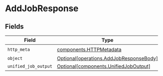 # AddJobResponse


## Fields

| Field                                                                                    | Type                                                                                     | Required                                                                                 | Description                                                                              |
| ---------------------------------------------------------------------------------------- | ---------------------------------------------------------------------------------------- | ---------------------------------------------------------------------------------------- | ---------------------------------------------------------------------------------------- |
| `http_meta`                                                                              | [components.HTTPMetadata](../../models/components/httpmetadata.md)                       | :heavy_check_mark:                                                                       | N/A                                                                                      |
| `object`                                                                                 | [Optional[operations.AddJobResponseBody]](../../models/operations/addjobresponsebody.md) | :heavy_minus_sign:                                                                       | N/A                                                                                      |
| `unified_job_output`                                                                     | [Optional[components.UnifiedJobOutput]](../../models/components/unifiedjoboutput.md)     | :heavy_minus_sign:                                                                       | N/A                                                                                      |